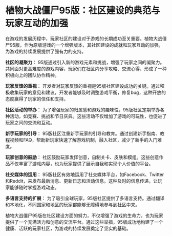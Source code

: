 # 植物大战僵尸95版：社区建设的典范与玩家互动的加强

在游戏的发展历程中，玩家社区的建设对于游戏的长期成功至关重要。植物大战僵尸95版，作为原版游戏的一个增强版本，其社区建设的成就和玩家互动的加强，为游戏的持续发展提供了强有力的支持。

**社区的凝聚力**：
95版通过引入新的游戏元素和挑战，增强了玩家之间的凝聚力。共同面对更高难度的游戏内容，玩家们在社区内分享攻略、交流心得，形成了一种积极向上的团队协作精神。

**玩家反馈的重视**：
开发者对玩家反馈的重视是95版社区建设成功的关键。通过积极收集玩家的意见和建议，开发者能够及时调整游戏平衡，修复bug，这种开放的态度赢得了玩家的信任和支持。

**社区活动的举办**：
为了增强玩家的归属感和游戏的趣味性，95版社区定期举办各种活动，如竞赛、挑战和节日庆典。这些活动不仅增加了游戏的可玩性，也促进了玩家之间的交流和互动。

**新手玩家的引导**：
95版社区注重新手玩家的引导和教育。通过创建新手指南、教程视频和FAQ，帮助新玩家快速了解游戏机制，融入社区，减少了新手的入门难度。

**玩家创意的鼓励**：
社区鼓励玩家发挥创意，自制关卡、皮肤和模组。这些创意作品不仅丰富了游戏内容，也为玩家提供了展示自我和实现个人价值的平台。

**社交媒体的运用**：
95版社区有效地运用了社交媒体平台，如Facebook、Twitter和Reddit，来发布最新消息、更新日志和活动信息。这种及时的信息传递，让玩家能够随时掌握游戏动态。

**多语言支持的扩展**：
为了吸引全球玩家，95版社区提供了多语言支持。通过翻译和本地化，不同国家和地区的玩家都能够无障碍地参与到社区中来。

植物大战僵尸95版在社区建设方面的努力，不仅增强了游戏的生命力，也为玩家提供了一个充满活力和创意的交流平台。通过这些举措，95版成功地构建了一个健康、活跃的玩家社区，为游戏的持续发展奠定了坚实的基础。